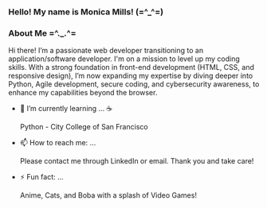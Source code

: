 ### Hello! My name is Monica Mills! (=^_^=)

<!--
**Miru0083/Miru0083** is a ✨ _special_ ✨ repository because its `README.md` (this file) appears on your GitHub profile. -->


### About Me  =^._.^= 

Hi there! I’m a passionate web developer transitioning to an application/software developer. I'm on a mission to level up my coding skills. With a strong foundation in front-end development (HTML, CSS, and responsive design), I’m now expanding my expertise by diving deeper into Python, Agile development, secure coding, and cybersecurity awareness, to enhance my capabilities beyond the browser.

  - 🌱 I’m currently learning ... ☕
    
    Python - City College of San Francisco

  - 📫 How to reach me: ... 

    Please contact me through LinkedIn or email. Thank you and take care! 

  - ⚡ Fun fact: ...

    Anime, Cats, and Boba with a splash of Video Games! 
